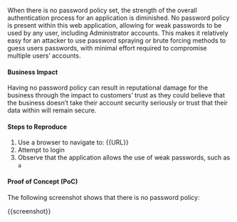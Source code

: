 When there is no password policy set, the strength of the overall authentication process for an application is diminished. No password policy is present within this web application, allowing for weak passwords to be used by any user, including Administrator accounts. This makes it relatively easy for an attacker to use password spraying or brute forcing methods to guess users passwords, with minimal effort required to compromise multiple users’ accounts.

#### Business Impact

Having no password policy can result in reputational damage for the business through the impact to customers’ trust as they could believe that the business doesn’t take their account security seriously or trust that their data within will remain secure.

#### Steps to Reproduce

1. Use a browser to navigate to: {{URL}}
1. Attempt to login
1. Observe that the application allows the use of weak passwords, such as `a`

#### Proof of Concept (PoC)

The following screenshot shows that there is no password policy:

{{screenshot}}
